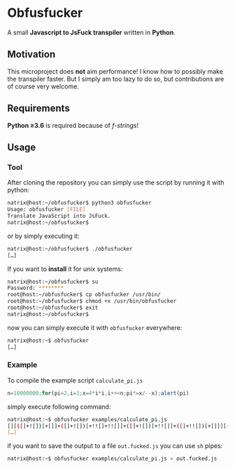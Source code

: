 # Obfusfucker

A small **Javascript to JsFuck transpiler** written in **Python**.

## Motivation

This microproject does **not** aim performance!
I know how to possibly make the transpiler faster.
But I simply am too lazy to do so, but contributions
are of course very welcome.

## Requirements

**Python ≥3.6** is required because of *f-strings*!

## Usage

### Tool

After cloning the repository you can simply use the script
by running it with python:
```bash
natrix@host:~/obfusfucker$ python3 obfusfucker
Usage: obfusfucker [FILE]
Translate JavaScript into JsFuck.
natrix@host:~/obfusfucker$ 
```
or by simply executing it:
```bash
natrix@host:~/obfusfucker$ ./obfusfucker
[…]
```
If you want to **install** it for unix systems:
```bash
natrix@host:~/obfusfucker$ su
Password: ********
root@host:~/obfusfucker$ cp obfusfucker /usr/bin/
root@host:~/obfusfucker$ chmod +x /usr/bin/obfusfucker
root@host:~/obfusfucker$ exit
natrix@host:~/obfusfucker$ 
```
now you can simply execute it with `obfusfucker` everywhere:
```bash
natrix@host:~$ obfusfucker
[…]
```

### Example

To compile the example script `calculate_pi.js`
```javascript
n=10000000;for(pi=2,i=1;x=4*i*i,i++<n;pi*=x/--x);alert(pi)
```
simply execute following command:
```bash
natrix@host:~$ obfusfucker examples/calculate_pi.js
[][([]+![])[+[]]+([]+![])[+!![]+!![]]+([]+![])[+!![]]+([]+!![])[+[]]][([]+[][([]+![])[
[…]
```
if you want to save the output to a file `out.fucked.js` you can use `sh` pipes:
```bash
natrix@host:~$ obfusfucker examples/calculate_pi.js > out.fucked.js
```
